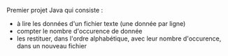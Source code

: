 Premier projet Java qui consiste :
- à lire les données d'un fichier texte (une donnée par ligne)
- compter le nombre d'occurence de donnée
- les restituer, dans l'ordre alphabétique, avec leur nombre d'occurence, dans un nouveau fichier
